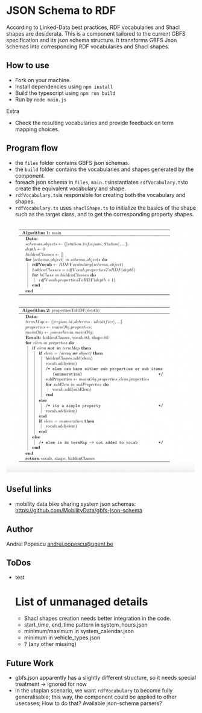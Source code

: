 # JSON Schema to RDF

According to Linked-Data best practices, RDF vocabularies and Shacl shapes are desiderata.
This is a component tailored to the current GBFS specification and its json schema structure.
It transforms GBFS Json schemas into corresponding RDF vocabularies and Shacl shapes.

## How to use

 * Fork on your machine. 
 * Install dependencies using `npm install`
 * Build the typescript using `npm run build`
 * Run by `node main.js`
 
 Extra
 * Check the resulting vocabularies and provide feedback on term mapping choices.

## Program flow

* the `files` folder contains GBFS json schemas.
* the `build` folder contains the vocabularies and shapes generated by the component.
* foreach json schema in `files`, `main.ts`instantiates `rdfVocabulary.ts`to create the equivalent vocabulary and shape.
* `rdfVocabulary.ts`is responsible for creating both the vocabulary and shapes.
* `rdfVocabulary.ts` uses `shaclShape.ts` to initialize the basics of the shape such as the target class, and to get the corresponding property shapes.

<img src="images/pseudocode.png" width="500">
 

## Useful links
 * mobility data bike sharing system json schemas: https://github.com/MobilityData/gbfs-json-schema

## Author
Andrei Popescu <andrei.popescu@ugent.be>

## ToDos

 * test
    # List of unmanaged details
    - Shacl shapes creation needs better integration in the code.
    - start_time, end_time pattern in system_hours.json 
    - minimum/maximum in system_calendar.json
    - minimum in vehicle_types.json
    - ? (any other missing)

## Future Work
* gbfs.json apparently has a slightly different structure, so it needs special treatment -> ignored for now
* in the utopian scenario, we want `rdfVocabulary` to become fully generalisable; this way, the component could be applied to other usecases; How to do that? Available json-schema parsers? 


 

